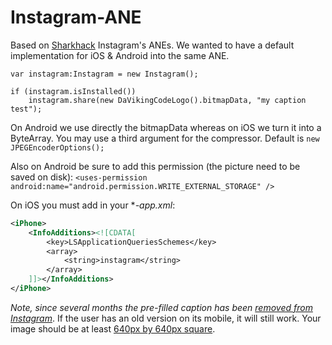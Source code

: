 Instagram-ANE
=============

Based on [Sharkhack](https://github.com/sharkhack) Instagram's ANEs. We wanted to have a default implementation for iOS & Android into the same ANE.

```actionscript3
var instagram:Instagram = new Instagram();

if (instagram.isInstalled())
	instagram.share(new DaVikingCodeLogo().bitmapData, "my caption test");
```

On Android we use directly the bitmapData whereas on iOS we turn it into a ByteArray. You may use a third argument for the compressor. Default is `new JPEGEncoderOptions();`

Also on Android be sure to add this permission (the picture need to be saved on disk):
`<uses-permission android:name="android.permission.WRITE_EXTERNAL_STORAGE" />`

On iOS you must add in your **-app.xml*:
```xml
<iPhone>
    <InfoAdditions><![CDATA[
        <key>LSApplicationQueriesSchemes</key>
        <array>
            <string>instagram</string>
        </array>
    ]]></InfoAdditions>
</iPhone>
```

*Note, since several months the pre-filled caption has been [removed from Instagram](http://developers.instagram.com/post/125972775561/removing-pre-filled-captions-from-mobile-sharing)*. If the user has an old version on its mobile, it will still work. Your image should be at least [640px by 640px square](https://www.instagram.com/developer/mobile-sharing/iphone-hooks/).
